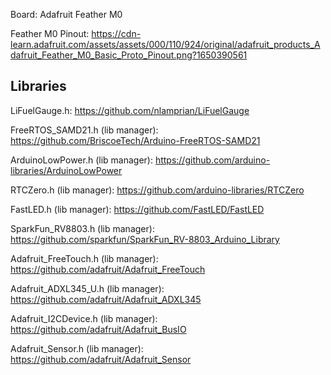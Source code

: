 Board: Adafruit Feather M0

Feather M0 Pinout:
https://cdn-learn.adafruit.com/assets/assets/000/110/924/original/adafruit_products_Adafruit_Feather_M0_Basic_Proto_Pinout.png?1650390561


Libraries
------------
LiFuelGauge.h: 
https://github.com/nlamprian/LiFuelGauge

FreeRTOS_SAMD21.h (lib manager):
https://github.com/BriscoeTech/Arduino-FreeRTOS-SAMD21

ArduinoLowPower.h (lib manager):
https://github.com/arduino-libraries/ArduinoLowPower

RTCZero.h (lib manager):
https://github.com/arduino-libraries/RTCZero

FastLED.h (lib manager):
https://github.com/FastLED/FastLED

SparkFun_RV8803.h (lib manager):
https://github.com/sparkfun/SparkFun_RV-8803_Arduino_Library

Adafruit_FreeTouch.h (lib manager):
https://github.com/adafruit/Adafruit_FreeTouch

Adafruit_ADXL345_U.h (lib manager):
https://github.com/adafruit/Adafruit_ADXL345

Adafruit_I2CDevice.h (lib manager):
https://github.com/adafruit/Adafruit_BusIO

Adafruit_Sensor.h (lib manager):
https://github.com/adafruit/Adafruit_Sensor